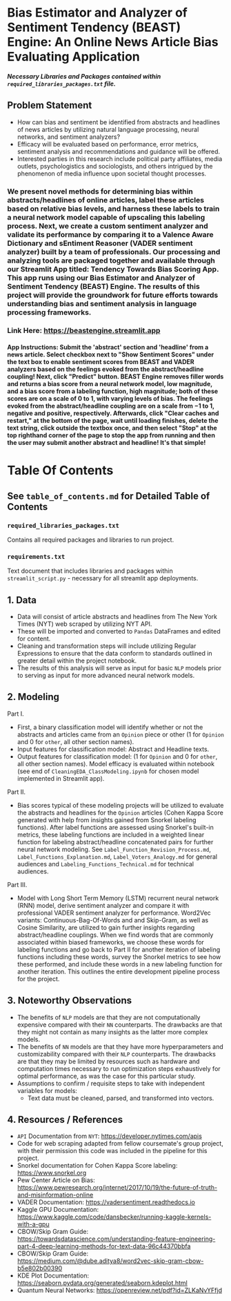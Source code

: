 # Bias Estimator and Analyzer of Sentiment Tendency (BEAST) Engine: An Online News Article Bias Evaluating Application

##### Necessary Libraries and Packages contained within `required_libraries_packages.txt` file.

## Problem Statement
- How can bias and sentiment be identified from abstracts and headlines of news articles by utilizing natural language processing, neural networks, and sentiment analyzers? 
- Efficacy will be evaluated based on performance, error metrics, sentiment analysis and recommendations and guidance will be offered. 
- Interested parties in this research include political party affiliates, media outlets, psychologistics and sociologists, and others intrigued by the phenomenon of media influence upon societal thought processes. 

### We present novel methods for determining bias within abstracts/headlines of online articles, label these articles based on relative bias levels, and harness these labels to train a neural network model capable of upscaling this labeling process. Next, we create a custom sentiment analyzer and validate its performance by comparing it to a Valence Aware Dictionary and sEntiment Reasoner (VADER sentiment analyzer) built by a team of professionals. Our processing and analyzing tools are packaged together and available through our Streamlit App titled: Tendency Towards Bias Scoring App. This app runs using our Bias Estimator and Analyzer of Sentiment Tendency (BEAST) Engine. The results of this project will provide the groundwork for future efforts towards understanding bias and sentiment analysis in language processing frameworks. 

### Link Here: https://beastengine.streamlit.app

#### App Instructions: Submit the 'abstract' section and 'headline' from a news article. Select checkbox next to "Show Sentiment Scores" under the text box to enable sentiment scores from BEAST and VADER analyzers based on the feelings evoked from the abstract/headline coupling! Next, click "Predict" button. BEAST Engine removes filler words and returns a bias score from a neural network model, low magnitude, and a bias score from a labeling function, high magnitude; both of these scores are on a scale of $0$ to $1,$ with varying levels of bias. The feelings evoked from the abstract/headline coupling are on a scale from $-1$ to $1,$ negative and positive, respectively. Afterwards, click "Clear caches and restart," at the bottom of the page, wait until loading finishes, delete the text string, click outside the textbox once, and then select "Stop" at the top righthand corner of the page to stop the app from running and then the user may submit another abstract and headline! It's that simple!

# Table Of Contents

## See `table_of_contents.md` for Detailed Table of Contents

### `required_libraries_packages.txt`
Contains all required packages and libraries to run project.

### `requirements.txt`
Text document that includes libraries and packages within `streamlit_script.py` - necessary for all streamlit app deployments. 

## 1. Data
- Data will consist of article abstracts and headlines from The New York Times (NYT) web scraped by utilizing NYT API. 
- These will be imported and converted to `Pandas` DataFrames and edited for content. 
- Cleaning and transformation steps will include utilizing Regular Expressions to ensure that the data conform to standards outlined in greater detail within the project notebook. 
- The results of this analysis will serve as input for basic `NLP` models prior to serving as input for more advanced neural network models.

## 2. Modeling

Part I.
- First, a binary classification model will identify whether or not the abstracts and articles came from an `Opinion` piece or other (1 for `Opinion` and 0 for `other`, all other section names).
- Input features for classification model: Abstract and Headline texts.
- Output features for classification model: (1 for `Opinion` and 0 for `other`, all other section names).
Model efficacy is evaluated within notebook (see end of `CleaningEDA_ClassModeling.ipynb` for chosen model implemented in Streamlit app). 
  
Part II. 
  
- Bias scores typical of these modeling projects will be utilized to evaluate the abstracts and headlines for the `Opinion` articles (Cohen Kappa Score generated with help from insights gained from Snorkel labeling functions). After label functions are assessed using Snorkel's built-in metrics, these labeling functions are included in a weighted linear function for labeling abstract/headline concatenated pairs for further neural network modeling. See `Label_Function_Revision_Process.md`, `Label_Functions_Explanation.md`, `Label_Voters_Analogy.md` for general audiences and `Labeling_Functions_Technical.md` for technical audiences. 
  
Part III.
- Model with Long Short Term Memory (LSTM) recurrent neural network (RNN) model, derive sentiment analyzer and compare it with professional VADER sentiment analyzer for performance. Word2Vec variants: Continuous-Bag-Of-Words and and Skip-Gram, as well as Cosine Similarity, are utilized to gain further insights regarding abstract/headline couplings. When we find words that are commonly associated within biased frameworks, we choose these words for labeling functions and go back to Part II for another iteration of labeling functions including these words, survey the Snorkel metrics to see how these performed, and include these words in a new labeling function for another iteration. This outlines the entire development pipeline process for the project. 

## 3. Noteworthy Observations
- The benefits of `NLP` models are that they are not computationally expensive compared with their `NN` counterparts. The drawbacks are that they might not contain as many insights as the latter more complex models.
- The benefits of `NN` models are that they have more hyperparameters and customizability compared with their `NLP` counterparts. The drawbacks are that they may be limited by resources such as hardware and computation times necessary to run optimization steps exhaustively for optimal performance, as was the case for this particular study. 
- Assumptions to confirm / requisite steps to take with independent variables for models:
  - Text data must be cleaned, parsed, and transformed into vectors.

## 4. Resources / References
- `API` Documentation from `NYT`: https://developer.nytimes.com/apis
- Code for web scraping adapted from fellow coursemate's group project, with their permission this code was included in the pipeline for this project.
- Snorkel documentation for Cohen Kappa Score labeling: https://www.snorkel.org
- Pew Center Article on Bias: https://www.pewresearch.org/internet/2017/10/19/the-future-of-truth-and-misinformation-online
- VADER Documentation: https://vadersentiment.readthedocs.io
- Kaggle GPU Documentation: https://www.kaggle.com/code/dansbecker/running-kaggle-kernels-with-a-gpu
- CBOW/Skip Gram Guide: https://towardsdatascience.com/understanding-feature-engineering-part-4-deep-learning-methods-for-text-data-96c44370bbfa
- CBOW/Skip Gram Guide: https://medium.com/@dube.aditya8/word2vec-skip-gram-cbow-b5e802b00390
- KDE Plot Documentation: https://seaborn.pydata.org/generated/seaborn.kdeplot.html
- Quantum Neural Networks: https://openreview.net/pdf?id=ZLKaNvYFfjd

